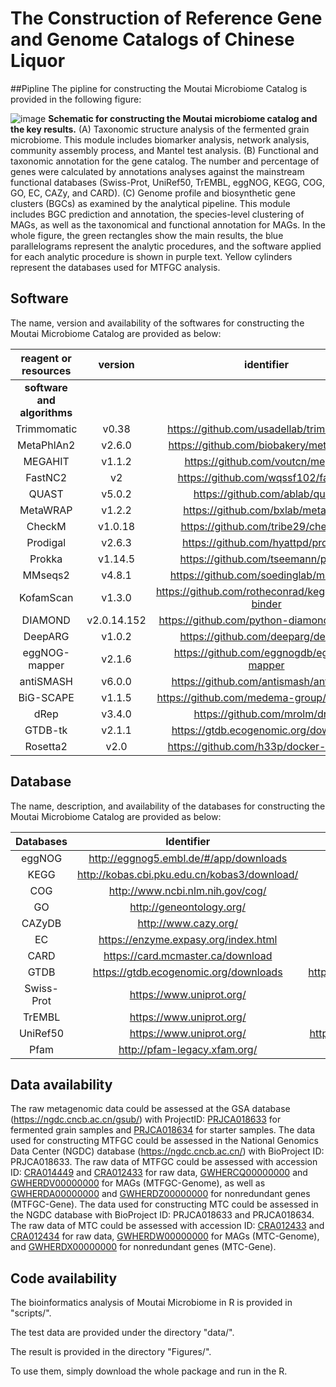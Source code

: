 # The Construction of Reference Gene and Genome Catalogs of Chinese Liquor

##Pipline
The pipline for constructing the Moutai Microbiome Catalog is provided in the following figure:

![image](https://github.com/user-attachments/assets/87fd53c9-c70f-4fb0-8039-84fdd4ade6c7)
**Schematic for constructing the Moutai microbiome catalog and the key results.** (A) Taxonomic structure analysis of the fermented grain microbiome. This module includes biomarker analysis, network analysis, community assembly process, and Mantel test analysis. (B) Functional and taxonomic annotation for the gene catalog. The number and percentage of genes were calculated by annotations analyses against the mainstream functional databases (Swiss-Prot, UniRef50, TrEMBL, eggNOG, KEGG, COG, GO, EC, CAZy, and CARD). (C) Genome profile and biosynthetic gene clusters (BGCs) as examined by the analytical pipeline. This module includes BGC prediction and annotation, the species-level clustering of MAGs, as well as the taxonomical and functional annotation for MAGs. In the whole figure, the green rectangles show the main results, the blue parallelograms represent the analytic procedures, and the software applied for each analytic procedure is shown in purple text. Yellow cylinders represent the databases used for MTFGC analysis.

## Software 
The name, version and availability of the softwares  for constructing the Moutai Microbiome Catalog are provided as below:

| **reagent or resources**    | **version**                | **identifier**                                        | **source**                                         |
|:-----------------------:|:----------------------:|:-------------------------------------------------:|:----------------------------------------------:|
| **software and algorithms** |                        |                                                   |                                                |
| Trimmomatic             | v0.38                  | https://github.com/usadellab/trimmomatic          | https://doi.org/10.1093/bioinformatics/btu170  |
| MetaPhlAn2              | v2.6.0                 | https://github.com/biobakery/metaphlan2           | https://doi.org/10.1038/nmeth.3589             |
| MEGAHIT                 | v1.1.2                 | https://github.com/voutcn/megahit                 | https://doi.org/10.1093/bioinformatics/btv033  |
| FastNC2                 | v2                     | https://github.com/wqssf102/fastnc2               | https://doi.org/10.1073/pnas.202532111         |
| QUAST                   | v5.0.2                 | https://github.com/ablab/quast                    | https://doi.org/10.1093/bioinformatics/btt086  |
| MetaWRAP                | v1.2.2                 | https://github.com/bxlab/metawrap                 | https://doi.org/10.1186/s40168-018-0541-1      |
| CheckM                  | v1.0.18                | https://github.com/tribe29/checkmk                | https://doi.org/10.1101/gr.186072.114          |
| Prodigal                | v2.6.3                 | https://github.com/hyattpd/prodigal               | https://doi.org/10.1186/1471-2105-11-119       |
| Prokka                  | v1.14.5                | https://github.com/tseemann/prokka                | https://doi.org/10.1093/bioinformatics/btu153  |
| MMseqs2                 | v4.8.1                 | https://github.com/soedinglab/mmseqs2             | https://doi.org/10.1093/bioinformatics/btq003  |
| KofamScan               | v1.3.0                 | https://github.com/rotheconrad/keggdecoder-binder | https://doi.org/10.1093/bioinformatics/btz859  |
| DIAMOND                 | v2.0.14.152            | https://github.com/python-diamond/diamond         | https://doi.org/10.1038/nmeth.3176             |
| DeepARG                 | v1.0.2                 | https://github.com/deeparg/deeparg                | https://doi.org/10.1186/s40168-018-0401-z      |
| eggNOG-mapper           | v2.1.6                 | https://github.com/eggnogdb/eggnog-mapper         | https://doi.org/10.1093/molbev/msab293         |
| antiSMASH               | v6.0.0                 | https://github.com/antismash/antismash            | https://doi.org/10.1093/nar/gkab335            |
| BiG-SCAPE              | v1.1.5                 | https://github.com/medema-group/big-scape         | https://doi.org/10.1038/s41589-019-0400-9      |
| dRep                    | v3.4.0                 | https://github.com/mrolm/drep                     | https://doi.org/10.1038/ismej.2017.126         |
| GTDB-tk                 | v2.1.1                 | https://gtdb.ecogenomic.org/downloads             | https://doi.org/10.1093/bioinformatics/btac672 |
| Rosetta2                | v2.0                   | https://github.com/h33p/docker-rosetta2           | https://doi.org/10.1006/jmbi.1997.0959         |


## Database

The name, description, and availability of the databases for constructing the Moutai Microbiome Catalog are provided as below:

| **Databases**           | **Identifier**                                    | **Source**                                     |
|:-----------------------:|:-------------------------------------------------:|:----------------------------------------------:|
| eggNOG                  | http://eggnog5.embl.de/#/app/downloads            | https://doi.org/10.1093/nar/gky1085            |
| KEGG                    | http://kobas.cbi.pku.edu.cn/kobas3/download/      | https://doi.org/10.1093/nar/gkaa970            |
| COG                     | http://www.ncbi.nlm.nih.gov/cog/                  | http://oi.org/10.1093/nar/gkaa1018             |
| GO                      | http://geneontology.org/                          | http://oi.org/10.1093/nar/gky1055              |
| CAZyDB                  | http://www.cazy.org/                              | https://doi.org/10.1093/nar/gkn663             |
| EC                      | https://enzyme.expasy.org/index.html              | http://oi.org/10.1093/nar/28.1.304             |
| CARD                    | https://card.mcmaster.ca/download                 | https://doi.org/10.1093/nar/gkz935             |
| GTDB                    | https://gtdb.ecogenomic.org/downloads             | https://doi.org/10.1093/bioinformatics/btac672 |
| Swiss-Prot              | https://www.uniprot.org/                          | https://doi.org/10.1093/nar/gkac1052           |
| TrEMBL                  | https://www.uniprot.org/                          | https://doi.org/10.1093/nar/gkac1052           |
| UniRef50                | https://www.uniprot.org/                          | https://doi.org/10.1093/bioinformatics/btm098  |
| Pfam                    | http://pfam-legacy.xfam.org/                      | https://doi.org/10.1093/nar/gkaa913            |


## Data availability

The raw metagenomic data could be assessed at the GSA database (https://ngdc.cncb.ac.cn/gsub/) with ProjectID: [PRJCA018633](https://ngdc.cncb.ac.cn/gsub/submit/bioproject/subPRO027666/overview) for fermented grain samples and [PRJCA018634](https://ngdc.cncb.ac.cn/gsub/submit/bioproject/subPRO027667/overview) for starter samples.
The data used for constructing MTFGC could be assessed in the National Genomics Data Center (NGDC) database (https://ngdc.cncb.ac.cn/) with BioProject ID: PRJCA018633. The raw data of MTFGC could be assessed with accession ID: [CRA014449](https://ngdc.cncb.ac.cn/gsa/browse/CRA014449) and [CRA012433](https://ngdc.cncb.ac.cn/gsa/s/78i4CpbH) for raw data, [GWHERCQ00000000](https://ngdc.cncb.ac.cn/gwh/Assembly/reviewer/MwurLYcaCyNIidtFQxFPbtNyEBlylGBAcufNmWKwaeBxbQClRdkByKQWAyelhHUQ) and [GWHERDV00000000](https://ngdc.cncb.ac.cn/gwh/Assembly/reviewer/FdCXkApAOxjuxPsBbDDaPOuuPzEXoqtLuTNkvNoZgSfXLjnKTMEfLJzcNfataCRm) for MAGs (MTFGC-Genome), as well as [GWHERDA00000000](https://ngdc.cncb.ac.cn/gwh/Assembly/reviewer/CftXilRTWqtgESQUjHMUXRJhwWSOivnSoADqxYZSZCsfOCVtKIfUOjGoLIEVQPDR) and [GWHERDZ00000000](https://ngdc.cncb.ac.cn/gwh/Assembly/reviewer/fzBWcHAevOONaiNaHyyNdHHqiETUKGjGNTrmAcgFqPxxxZMDdfjrACyufeKRLCLq) for nonredundant genes (MTFGC-Gene). The data used for constructing MTC could be assessed in the NGDC database with BioProject ID: PRJCA018633 and PRJCA018634. The raw data of MTC could be assessed with accession ID: [CRA012433](https://ngdc.cncb.ac.cn/gsa/s/78i4CpbH) and [CRA012434](https://ngdc.cncb.ac.cn/gsa/s/78i4CpbH) for raw data, [GWHERDW00000000](https://ngdc.cncb.ac.cn/gwh/Assembly/reviewer/XIdizhitcQKZlMYMFoFMlhkLGcHRECGHlNriMMHLsHRbUWZsUxUNJCtMZhoIYUDD) for MAGs (MTC-Genome), and [GWHERDX00000000](https://ngdc.cncb.ac.cn/gwh/Assembly/reviewer/veJRgCnYJQxnzPpzOJrLveBleaxQEGocwUKyuAIeWFptJtcRXckrknJIklLXfWjk) for nonredundant genes (MTC-Gene). 

## Code availability
The bioinformatics analysis of Moutai Microbiome in R is provided in "scripts/". 

The test data are provided under the directory "data/".

The result is provided in the directory "Figures/".

To use them, simply download the whole package and run in the R.
